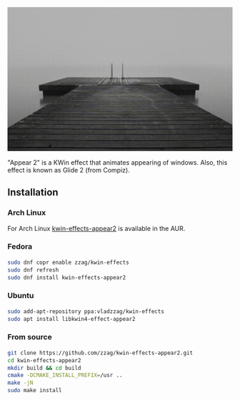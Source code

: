 ![Slow motion](demo/slow-motion.gif)

"Appear 2" is a KWin effect that animates appearing of windows.
Also, this effect is known as Glide 2 (from Compiz).

## Installation

### Arch Linux

For Arch Linux [kwin-effects-appear2](https://aur.archlinux.org/packages/kwin-effects-appear2/)
is available in the AUR.

### Fedora

```sh
sudo dnf copr enable zzag/kwin-effects
sudo dnf refresh
sudo dnf install kwin-effects-appear2
```

### Ubuntu

```sh
sudo add-apt-repository ppa:vladzzag/kwin-effects
sudo apt install libkwin4-effect-appear2
```

### From source

```sh
git clone https://github.com/zzag/kwin-effects-appear2.git
cd kwin-effects-appear2
mkdir build && cd build
cmake -DCMAKE_INSTALL_PREFIX=/usr ..
make -jN
sudo make install
```
